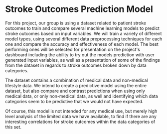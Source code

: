 # Stroke Outcomes Prediction Model

For this project, our group is using a dataset related to patient stroke outcomes to train and compare several machine learning models to predict stroke outcomes based on input variables. We will train a variety of different model types, using several different data preprocessing techniques for each one and compare the accuracy and effectiveness of each model. The best performing ones will be selected for presentation on the project's dashboard including the ability to try out the models prediction with user generated input variables, as well as a presentation of some of the findings from the dataset in regards to stroke outcomes broken down by data categories.

The dataset contains a combination of medical data and non-medical lifestyle data. We intend to create a predictive model using the entire dataset, but also compare and contrast predictions when using only medical data, or only non-medical data, as well and identifying which data categories seem to be predictive that we would not have expected.

Of course, this model is not intended for any medical use, but merely high level analysis of the limited data we have available, to find if there are any interesting correlations for stroke outcomes within the data categories of this set.
